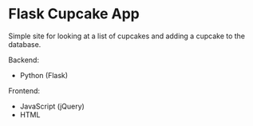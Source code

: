 # Flask Cupcake App

Simple site for looking at a list of cupcakes and adding a cupcake to the database.

Backend:
- Python (Flask)

Frontend:
- JavaScript (jQuery)
- HTML
